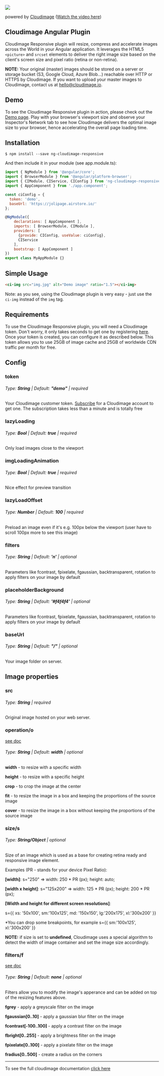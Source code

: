 ![](https://demo.cloudimg.io/width/800/none/sample.li/Cloudimage_diagram.jpeg)

powered by [Cloudimage](https://www.cloudimage.io/)
([Watch the video here](https://www.youtube.com/watch?time_continue=2&v=JFZSE1vYb0k))

## Cloudimage Angular Plugin

Cloudimage Responsive plugin will resize, compress and accelerate images across the World in your Angular application. It leverages the HTML5 `<picture>` and `srcset` elements to deliver the right image size based on the client's screen size and pixel ratio (retina or non-retina).


**NOTE:** Your original (master) images should be stored on a server or storage bucket (S3, Google Cloud, Azure Blob...) reachable over HTTP or HTTPS by Cloudimage. If you want to upload your master images to Cloudimage, contact us at [hello@cloudimage.io](mailto:hello@cloudimage.io).

## Demo

To see the Cloudimage Responsive plugin in action, please check out the [Demo page](https://scaleflex.github.io/ng-cloudimage-responsive/). Play with your browser's viewport size and observe your Inspector's Network tab to see how Cloudimage delivers the optimal image size to your browser, hence accelerating the overall page loading time.

## Installation

```
$ npm install --save ng-cloudimage-responsive
```

And then include it in your module (see app.module.ts):

```javascript
import { NgModule } from '@angular/core';
import { BrowserModule } from '@angular/platform-browser';
import { CIModule, CIService, CIConfig } from 'ng-cloudimage-responsive';
import { AppComponent } from './app.component';

const ciConfig = {
  token: 'demo',
  baseUrl: 'https://jolipage.airstore.io/'
};

@NgModule({
    declarations: [ AppComponent ],
    imports: [ BrowserModule, CIModule ],
    providers: [
      {provide: CIConfig, useValue: ciConfig},
      CIService
    ],
    bootstrap: [ AppComponent ]
})
export class MyAppModule {}
```

## Simple Usage

```html
<ci-img src="img.jpg" alt="Demo image" ratio="1.5"></ci-img>
```
Note: as you see, using the Cloudimage plugin is very easy - just use the `ci-img` instead of the `img` tag.

## Requirements

To use the Cloudimage Responsive plugin, you will need a Cloudimage token. Don't worry, it only takes seconds to get one by registering [here](https://www.cloudimage.io/en/register_page). Once your token is created, you can configure it as described below. This token allows you to use 25GB of image cache and 25GB of worldwide CDN traffic per month for free.

## Config

### token

###### Type: **String** | Default: **"demo"** | _required_

Your Cloudimage customer token. [Subscribe](https://www.cloudimage.io/en/register_page) for a Cloudimage account to get one. The subscription takes less than a minute and is totally free

### lazyLoading

###### Type: **Bool** | Default: **true** | _required_

Only load images close to the viewport

### imgLoadingAnimation

###### Type: **Bool** | Default: **true** | _required_

Nice effect for preview transition

### lazyLoadOffset

###### Type: **Number** | Default: **100** | _required_

Preload an image even if it's e.g. 100px below the viewport
(user have to scroll 100px more to see this image)

### filters

###### Type: **String** | Default: **'n'** | _optional_

Parameters like fcontrast, fpixelate, fgaussian, backtransparent,
rotation to apply filters on your image by default

### placeholderBackground

###### Type: **String** | Default: **'#f4f4f4'** | _optional_

Parameters like fcontrast, fpixelate, fgaussian, backtransparent,
rotation to apply filters on your image by default

### baseUrl

###### Type: **String** | Default: **"/"** | _optional_

Your image folder on server.


## Image properties

### src

###### Type: **String**  | _required_

Original image hosted on your web server.

### operation/o

[see doc](https://docs.cloudimage.io/go/cloudimage-documentation/en/operations/)

###### Type: **String** | Default: **width** | _optional_

**width** - to resize with a specific width

**height** - to resize with a specific height

**crop** - to crop the image at the center

**fit** - to resize the image in a box and keeping the proportions of the source image

**cover** - to resize the image in a box without keeping the proportions of the source image

### size/s

###### Type: **String/Object** | _optional_

Size of an image which is used as a base for creating retina ready and responsive image element.

Examples (PR - stands for your device Pixel Ratio):

**[width]**: s="250" => width: 250 * PR (px); height: auto;

**[width x height]**: s="125x200" => width: 125 * PR (px); height: 200 * PR (px);

**[Width and height for different screen resolutions]**:

s={{ xs: '50x100', sm:'100x125', md: '150x150', lg:'200x175', xl:'300x200' }}

*You can drop some breakpoints, for example s={{ sm:'100x125', xl:'300x200' }}

**NOTE:** if size is set to **undefined**, Cloudimage uses a special
algorithm to detect the width of image container and set the image size
accordingly.

### filters/f

[see doc](https://docs.cloudimage.io/go/cloudimage-documentation/en/filters/)

###### Type: **String** | Default: **none** | _optional_

Filters allow you to modify the image's apperance and can be added on top of the resizing features above.

**fgrey** - apply a greyscale filter on the image

**fgaussian[0..10]** - apply a gaussian blur filter on the image

**fcontrast[-100..100]** - apply a contrast filter on the image

**fbright[0..255]** - apply a brightness filter on the image

**fpixelate[0..100]** - apply a pixelate filter on the image

**fradius[0..500]** - create a radius on the corners


***

To see the full cloudimage documentation [click here](https://docs.cloudimage.io/go/cloudimage-documentation)
